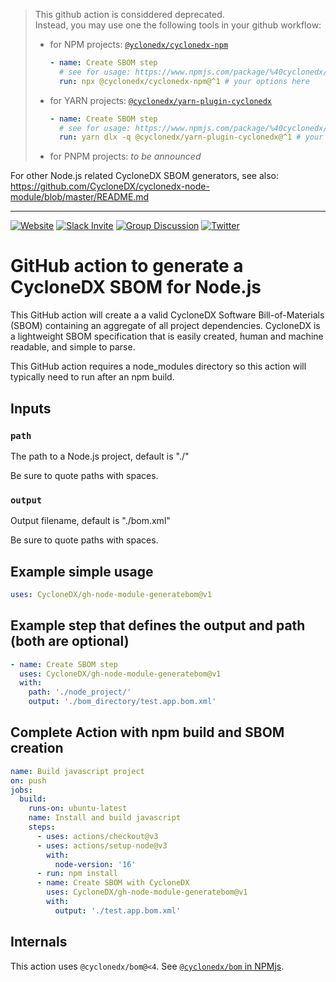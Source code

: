 >
> This github action is considdered deprecated.  
> Instead, you may use one the following tools in your github workflow:
>
> - for NPM projects: [`@yclonedx/cyclonedx-npm`](https://www.npmjs.com/package/%40cyclonedx/cyclonedx-npm)
>   ```yaml
>   - name: Create SBOM step
>     # see for usage: https://www.npmjs.com/package/%40cyclonedx/cyclonedx-npm
>     run: npx @cyclonedx/cyclonedx-npm@^1 # your options here
>   ```
> - for YARN projects: [`@cyclonedx/yarn-plugin-cyclonedx`](https://www.npmjs.com/package/%40cyclonedx/yarn-plugin-cyclonedx)
>   ```yaml
>   - name: Create SBOM step
>     # see for usage: https://www.npmjs.com/package/%40cyclonedx/yarn-plugin-cyclonedx
>     run: yarn dlx -q @cyclonedx/yarn-plugin-cyclonedx@^1 # your options here
>   ```
>  - for PNPM projects: *to be announced*
> 

For other Node.js related CycloneDX SBOM generators, see also: <https://github.com/CycloneDX/cyclonedx-node-module/blob/master/README.md>

----

[![Website](https://img.shields.io/badge/https://-cyclonedx.org-blue.svg)](https://cyclonedx.org/)
[![Slack Invite](https://img.shields.io/badge/Slack-Join-blue?logo=slack&labelColor=393939)](https://cyclonedx.org/slack/invite)
[![Group Discussion](https://img.shields.io/badge/discussion-groups.io-blue.svg)](https://groups.io/g/CycloneDX)
[![Twitter](https://img.shields.io/twitter/url/http/shields.io.svg?style=social&label=Follow)](https://twitter.com/CycloneDX_Spec)

# GitHub action to generate a CycloneDX SBOM for Node.js

This GitHub action will create a a valid CycloneDX Software Bill-of-Materials (SBOM) containing an aggregate of all project dependencies. CycloneDX is a lightweight SBOM specification that is easily created, human and machine readable, and simple to parse.

This GitHub action requires a node_modules directory so this action will typically need to run after an npm build.

## Inputs

### `path`

The path to a Node.js project, default is "./"

Be sure to quote paths with spaces.

### `output`

Output filename, default is "./bom.xml"

Be sure to quote paths with spaces.

## Example simple usage

```yaml
uses: CycloneDX/gh-node-module-generatebom@v1
```

## Example step that defines the output and path (both are optional)

```yaml
- name: Create SBOM step
  uses: CycloneDX/gh-node-module-generatebom@v1
  with:
    path: './node_project/'
    output: './bom_directory/test.app.bom.xml'
```

## Complete Action with npm build and SBOM creation

```yaml
name: Build javascript project
on: push
jobs:
  build:
    runs-on: ubuntu-latest
    name: Install and build javascript
    steps:
      - uses: actions/checkout@v3
      - uses: actions/setup-node@v3
        with:
          node-version: '16'
      - run: npm install
      - name: Create SBOM with CycloneDX
        uses: CycloneDX/gh-node-module-generatebom@v1
        with: 
          output: './test.app.bom.xml'
```

## Internals

This action uses `@cyclonedx/bom@<4`. See [`@cyclonedx/bom` in NPMjs](https://www.npmjs.com/package/@cyclonedx/bom).
